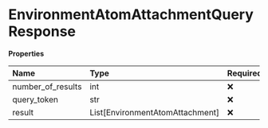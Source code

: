 # EnvironmentAtomAttachmentQueryResponse

**Properties**

| Name              | Type                            | Required | Description |
| :---------------- | :------------------------------ | :------- | :---------- |
| number_of_results | int                             | ❌       |             |
| query_token       | str                             | ❌       |             |
| result            | List[EnvironmentAtomAttachment] | ❌       |             |

